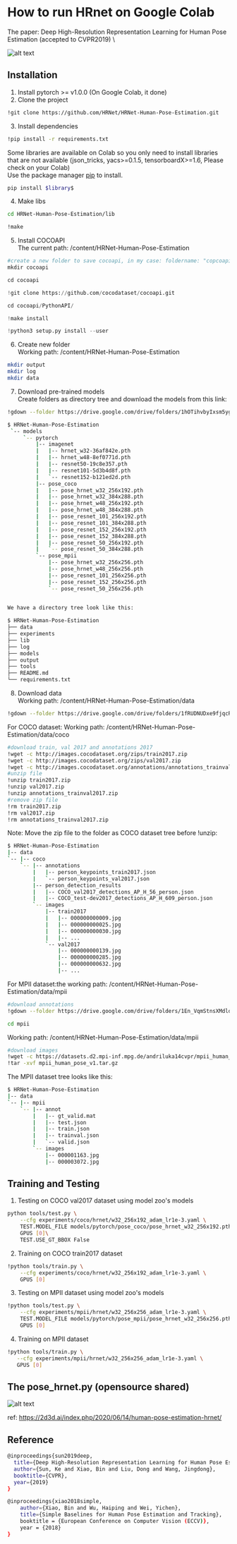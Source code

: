# How to run HRnet on Google Colab

The paper: Deep High-Resolution Representation Learning for Human Pose Estimation (accepted to CVPR2019) \

![alt text](https://github.com/urgonguyen/HrNet/blob/main/test_image.PNG?raw=true)

## Installation
1. Install pytorch >= v1.0.0 (On Google Colab, it done)
2. Clone the project
```bash
!git clone https://github.com/HRNet/HRNet-Human-Pose-Estimation.git
```
3. Install dependencies
```bash
!pip install -r requirements.txt
```
Some libraries are available on Colab so you only need to install libraries that are not available (json_tricks, yacs>=0.1.5, tensorboardX>=1.6, Please check on your Colab) \
Use the package manager [pip](https://pip.pypa.io/en/stable/) to install.


```bash
pip install $library$
```

4. Make libs
```bash
cd HRNet-Human-Pose-Estimation/lib
```

```bash
!make
```
5. Install COCOAPI \
The current path: /content/HRNet-Human-Pose-Estimation
```python
#create a new folder to save cocoapi, in my case: foldername: "copcoapi"
mkdir cocoapi

cd cocoapi

!git clone https://github.com/cocodataset/cocoapi.git

cd cocoapi/PythonAPI/

!make install

!python3 setup.py install --user
```
6. Create new folder \
Working path: /content/HRNet-Human-Pose-Estimation
```bash
mkdir output
mkdir log
mkdir data
```
7. Download pre-trained models \
Create folders as directory tree and download the models from this link: 
```bash
!gdown --folder https://drive.google.com/drive/folders/1hOTihvbyIxsm5ygDpbUuJ7O_tzv4oXjC?usp=sharing/pytorch

```
```bash
$ HRNet-Human-Pose-Estimation
 `-- models
     `-- pytorch
         |-- imagenet
         |   |-- hrnet_w32-36af842e.pth
         |   |-- hrnet_w48-8ef0771d.pth
         |   |-- resnet50-19c8e357.pth
         |   |-- resnet101-5d3b4d8f.pth
         |   `-- resnet152-b121ed2d.pth
         |-- pose_coco
         |   |-- pose_hrnet_w32_256x192.pth
         |   |-- pose_hrnet_w32_384x288.pth
         |   |-- pose_hrnet_w48_256x192.pth
         |   |-- pose_hrnet_w48_384x288.pth
         |   |-- pose_resnet_101_256x192.pth
         |   |-- pose_resnet_101_384x288.pth
         |   |-- pose_resnet_152_256x192.pth
         |   |-- pose_resnet_152_384x288.pth
         |   |-- pose_resnet_50_256x192.pth
         |   `-- pose_resnet_50_384x288.pth
         `-- pose_mpii
             |-- pose_hrnet_w32_256x256.pth
             |-- pose_hrnet_w48_256x256.pth
             |-- pose_resnet_101_256x256.pth
             |-- pose_resnet_152_256x256.pth
             `-- pose_resnet_50_256x256.pth
             

We have a directory tree look like this:

$ HRNet-Human-Pose-Estimation
├── data
├── experiments
├── lib
├── log
├── models
├── output
├── tools 
├── README.md
└── requirements.txt
```
8. Download data \
Working path: /content/HRNet-Human-Pose-Estimation/data
```bash
!gdown --folder https://drive.google.com/drive/folders/1fRUDNUDxe9fjqcRZ2bnF_TKMlO0nB_dk
```
For COCO dataset: Working path: /content/HRNet-Human-Pose-Estimation/data/coco
```bash
#download train, val 2017 and annotations 2017
!wget -c http://images.cocodataset.org/zips/train2017.zip
!wget -c http://images.cocodataset.org/zips/val2017.zip
!wget -c http://images.cocodataset.org/annotations/annotations_trainval2017.zip
#unzip file
!unzip train2017.zip
!unzip val2017.zip
!unzip annotations_trainval2017.zip
#remove zip file
!rm train2017.zip
!rm val2017.zip
!rm annotations_trainval2017.zip
```
Note: Move the zip file to the folder as COCO dataset tree before !unzip:
```bash
$ HRNet-Human-Pose-Estimation
|-- data
`-- |-- coco
    `-- |-- annotations
        |   |-- person_keypoints_train2017.json
        |   `-- person_keypoints_val2017.json
        |-- person_detection_results
        |   |-- COCO_val2017_detections_AP_H_56_person.json
        |   |-- COCO_test-dev2017_detections_AP_H_609_person.json
        `-- images
            |-- train2017
            |   |-- 000000000009.jpg
            |   |-- 000000000025.jpg
            |   |-- 000000000030.jpg
            |   |-- ... 
            `-- val2017
                |-- 000000000139.jpg
                |-- 000000000285.jpg
                |-- 000000000632.jpg
                |-- ... 
```
For MPII dataset:the working path: /content/HRNet-Human-Pose-Estimation/data/mpii
```bash
#download annotations
!gdown --folder https://drive.google.com/drive/folders/1En_VqmStnsXMdldXA6qpqEyDQulnmS3a?usp=sharing/annot
```
```bash
cd mpii
```
Working path: /content/HRNet-Human-Pose-Estimation/data/mpii
```bash
#download images
!wget -c https://datasets.d2.mpi-inf.mpg.de/andriluka14cvpr/mpii_human_pose_v1.tar.gz
!tar -xvf mpii_human_pose_v1.tar.gz
```
The MPII dataset tree looks like this:
```bash
$ HRNet-Human-Pose-Estimation
|-- data
`-- |-- mpii
    `-- |-- annot
        |   |-- gt_valid.mat
        |   |-- test.json
        |   |-- train.json
        |   |-- trainval.json
        |   `-- valid.json
        `-- images
            |-- 000001163.jpg
            |-- 000003072.jpg

```





## Training and Testing
1. Testing on COCO val2017 dataset using model zoo's models
```bash
python tools/test.py \
    --cfg experiments/coco/hrnet/w32_256x192_adam_lr1e-3.yaml \
    TEST.MODEL_FILE models/pytorch/pose_coco/pose_hrnet_w32_256x192.pth \
    GPUS [0]\
    TEST.USE_GT_BBOX False
```
2. Training on COCO train2017 dataset
```bash
!python tools/train.py \
    --cfg experiments/coco/hrnet/w32_256x192_adam_lr1e-3.yaml \
    GPUS [0]
```
3. Testing on MPII dataset using model zoo's models
```bash
!python tools/test.py \
    --cfg experiments/mpii/hrnet/w32_256x256_adam_lr1e-3.yaml \
    TEST.MODEL_FILE models/pytorch/pose_mpii/pose_hrnet_w32_256x256.pth \
    GPUS [0]
 ```
 4. Training on MPII dataset
 ```bash
 !python tools/train.py \
    --cfg experiments/mpii/hrnet/w32_256x256_adam_lr1e-3.yaml \
    GPUS [0]
 ```

## The pose_hrnet.py (opensource shared)

![alt text](https://github.com/urgonguyen/HrNet/blob/main/HRNet-Diagram-summarized.png?raw=true)

ref: https://2d3d.ai/index.php/2020/06/14/human-pose-estimation-hrnet/

## Reference
```bash
@inproceedings{sun2019deep,
  title={Deep High-Resolution Representation Learning for Human Pose Estimation},
  author={Sun, Ke and Xiao, Bin and Liu, Dong and Wang, Jingdong},
  booktitle={CVPR},
  year={2019}
}

@inproceedings{xiao2018simple,
    author={Xiao, Bin and Wu, Haiping and Wei, Yichen},
    title={Simple Baselines for Human Pose Estimation and Tracking},
    booktitle = {European Conference on Computer Vision (ECCV)},
    year = {2018}
}
```

